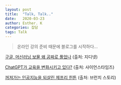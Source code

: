 ```yaml
---
layout: post
title:  "Talk, Talk.."
date:   2020-03-23
author: Esther. K
categories: 잡담
tags: Talk
---
```



> 온라인 강의 준비 때문에 블로그를 시작하다...


[구글, 머신러닝 보물 왜 공짜로 풀었나](https://www.zdnet.co.kr/view/?no=20151111142656) (출처: 지디넷)

[ChatGPT가 교육을 변화시키고 있다?](https://www.sciencetimes.co.kr/news/chatgpt%EA%B0%80-%EA%B5%90%EC%9C%A1%EC%9D%84-%EB%B3%80%ED%99%94%EC%8B%9C%ED%82%A4%EA%B3%A0-%EC%9E%88%EB%8B%A4/) (출처: 사이언스타임즈)

[꺼져가는 인공지능을 되살린 제프리 힌튼](https://brunch.co.kr/@hvnpoet/46) (출처: 브런치 스토리)

